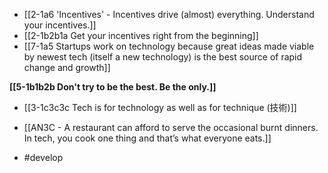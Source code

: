 - [[2-1a6 'Incentives' - Incentives drive (almost) everything. Understand your incentives.]]
- [[2-1b2b1a Get your incentives right from the beginning]]
- [[7-1a5 Startups work on technology because great ideas made viable by newest tech (itself a new technology) is the best source of rapid change and growth]]

**[[5-1b1b2b Don't try to be the best. Be the only.]]**

- [[3-1c3c3c Tech is for technology as well as for technique (技術)]]

- [[AN3C - A restaurant can afford to serve the occasional burnt dinners. In tech, you cook one thing and that’s what everyone eats.]]

- #develop
